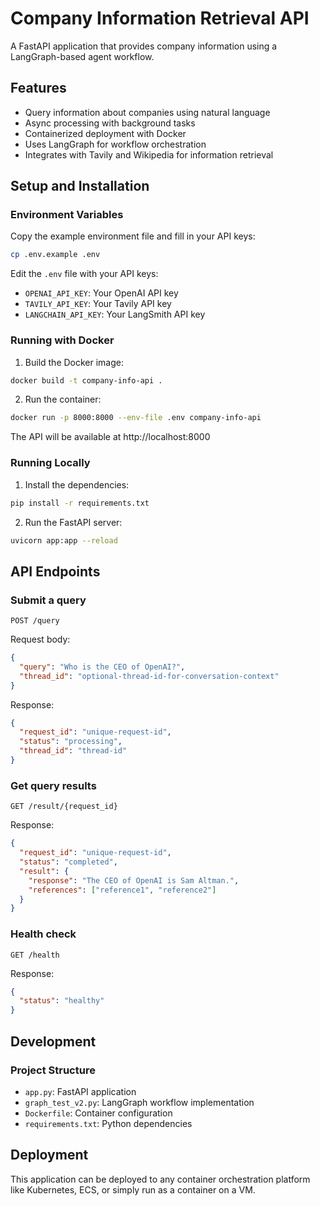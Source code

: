 # Company Information Retrieval API

A FastAPI application that provides company information using a LangGraph-based agent workflow.

## Features

- Query information about companies using natural language
- Async processing with background tasks
- Containerized deployment with Docker
- Uses LangGraph for workflow orchestration
- Integrates with Tavily and Wikipedia for information retrieval

## Setup and Installation

### Environment Variables

Copy the example environment file and fill in your API keys:

```bash
cp .env.example .env
```

Edit the `.env` file with your API keys:
- `OPENAI_API_KEY`: Your OpenAI API key
- `TAVILY_API_KEY`: Your Tavily API key
- `LANGCHAIN_API_KEY`: Your LangSmith API key

### Running with Docker

1. Build the Docker image:

```bash
docker build -t company-info-api .
```

2. Run the container:

```bash
docker run -p 8000:8000 --env-file .env company-info-api
```

The API will be available at http://localhost:8000

### Running Locally

1. Install the dependencies:

```bash
pip install -r requirements.txt
```

2. Run the FastAPI server:

```bash
uvicorn app:app --reload
```

## API Endpoints

### Submit a query
`POST /query`

Request body:
```json
{
  "query": "Who is the CEO of OpenAI?",
  "thread_id": "optional-thread-id-for-conversation-context"
}
```

Response:
```json
{
  "request_id": "unique-request-id",
  "status": "processing",
  "thread_id": "thread-id"
}
```

### Get query results
`GET /result/{request_id}`

Response:
```json
{
  "request_id": "unique-request-id",
  "status": "completed",
  "result": {
    "response": "The CEO of OpenAI is Sam Altman.",
    "references": ["reference1", "reference2"]
  }
}
```

### Health check
`GET /health`

Response:
```json
{
  "status": "healthy"
}
```

## Development

### Project Structure

- `app.py`: FastAPI application
- `graph_test_v2.py`: LangGraph workflow implementation
- `Dockerfile`: Container configuration
- `requirements.txt`: Python dependencies

## Deployment

This application can be deployed to any container orchestration platform like Kubernetes, ECS, or simply run as a container on a VM. 